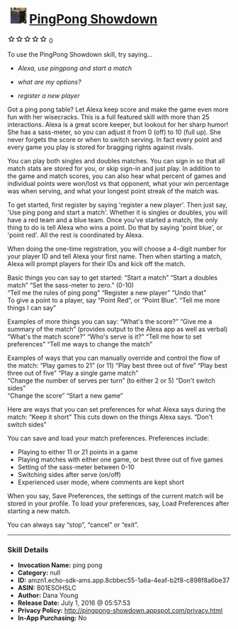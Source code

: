 # &nbsp;<img src="skill_icon" alt="PingPong Showdown icon" width="36"> [PingPong Showdown](http://alexa.amazon.com/#skills/amzn1.echo-sdk-ams.app.8cbbec55-1a6a-4eaf-b2f8-c898f8a6be37)
![0 stars](../../images/ic_star_border_black_18dp_1x.png)![0 stars](../../images/ic_star_border_black_18dp_1x.png)![0 stars](../../images/ic_star_border_black_18dp_1x.png)![0 stars](../../images/ic_star_border_black_18dp_1x.png)![0 stars](../../images/ic_star_border_black_18dp_1x.png) 0

To use the PingPong Showdown skill, try saying...

* *Alexa, use pingpong and start a match*

* *what are my options?*

* *register a new player*

Got a ping pong table? Let Alexa keep score and make the game even more fun with her wisecracks. This is a full featured skill with more than 25 interactions. Alexa is a great score keeper, but lookout for her sharp humor! She has a sass-meter, so you can adjust it from 0 (off) to 10 (full up). She never forgets the score or when to switch serving. In fact every point and every game you play is stored for bragging rights against rivals. 

You can play both singles and doubles matches. You can sign in so that all match stats are stored for you, or skip sign-in and just play. In addition to the game and match scores, you can also hear what percent of  games and individual points were won/lost vs that opponent, what your win percentage was when serving, and what your longest point streak of the match was.

To get started, first register by saying 'register a new player'. Then just say, 'Use ping pong and start a match'. Whether it is singles or doubles, you will have a red team and a blue team. Once you've started a match, the only thing to do is tell Alexa who wins a point. Do that by saying 'point blue', or 'point red'. All the rest is coordinated by Alexa. 

When doing the one-time registration, you will choose a 4-digit number for your player ID and tell Alexa your first name. Then when starting a match, Alexa will prompt players for their IDs and kick off the match.


Basic things you can say to get started: 
 “Start a match”
 “Start a doubles match”
 “Set the sass-meter to zero.” (0-10)	
 “Tell me the rules of ping pong”
“Register a new player”
 “Undo that”	
To give a point to a player, say “Point Red”, or “Point Blue”.
“Tell me more things I can say”	
		
Examples of more things you can say:
“What's the score?”
“Give me a summary of the match” (provides output to the Alexa app as well as verbal)
“What's the match score?”
“Who's serve is it?”
“Tell me how to set preferences”
“Tell me ways to change the match”

Examples of ways that you can manually override and control the flow of the match:
“Play games to 21” (or 11)
“Play best three out of five”
“Play best three out of five” 
“Play a single game match”  
“Change the number of serves per turn” (to either 2 or 5)
“Don't switch sides”	
“Change the score”
“Start a new game”

Here are ways that you can set preferences for what Alexa says during the match:
“Keep it short” This cuts down on the things Alexa says.
“Don't switch sides”

You can save and load your match preferences. Preferences include:
- Playing to either 11 or 21 points in a game
- Playing matches with either one game, or best three out of five games
- Setting of the sass-meter between 0-10
- Switching sides after serve (on/off)
- Experienced user mode, where comments are kept short

When you say, Save Preferences, the settings of the current match will be stored in your profile. 
To load your preferences, say, Load Preferences after starting a new match.

You can always say “stop”, “cancel” or “exit”.

***

### Skill Details

* **Invocation Name:** ping pong
* **Category:** null
* **ID:** amzn1.echo-sdk-ams.app.8cbbec55-1a6a-4eaf-b2f8-c898f8a6be37
* **ASIN:** B01ESOHSLC
* **Author:** Dana Young
* **Release Date:** July 1, 2016 @ 05:57:53
* **Privacy Policy:** http://pingpong-showdown.appspot.com/privacy.html
* **In-App Purchasing:** No
